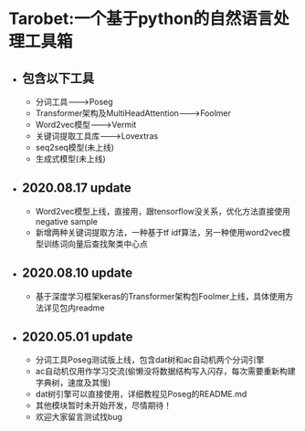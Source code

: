 # Tarobet:一个基于python的自然语言处理工具箱
  - ## 包含以下工具
       - 分词工具--->Poseg
       - Transformer架构及MultiHeadAttention--->Foolmer
       - Word2vec模型--->Vermit
       - 关键词提取工具库--->Lovextras
       - seq2seq模型(未上线)
       - 生成式模型(未上线)
  - ## 2020.08.17 update
       - Word2vec模型上线，直接用，跟tensorflow没关系，优化方法直接使用negative sample
       - 新增两种关键词提取方法，一种基于tf idf算法，另一种使用word2vec模型训练词向量后查找聚类中心点
  - ## 2020.08.10 update
       - 基于深度学习框架keras的Transformer架构包Foolmer上线，具体使用方法详见包内readme
  - ## 2020.05.01 update
       - 分词工具Poseg测试版上线，包含dat树和ac自动机两个分词引擎
       - ac自动机仅用作学习交流(偷懒没将数据结构写入闪存，每次需要重新构建字典树，速度及其慢)
       - dat树引擎可以直接使用，详细教程见Poseg的README.md
       - 其他模块暂时未开始开发，尽情期待！
       - 欢迎大家留言测试找bug
